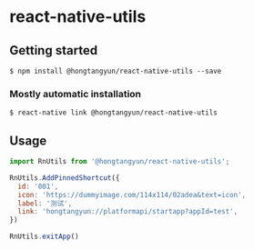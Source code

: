 # react-native-utils

## Getting started

`$ npm install @hongtangyun/react-native-utils --save`

### Mostly automatic installation

`$ react-native link @hongtangyun/react-native-utils`

## Usage
```javascript
import RnUtils from '@hongtangyun/react-native-utils';

RnUtils.AddPinnedShortcut({
  id: '001',
  icon: 'https://dummyimage.com/114x114/02adea&text=icon',
  label: '测试',
  link: 'hongtangyun://platformapi/startapp?appId=test',
})

RnUtils.exitApp()
```
